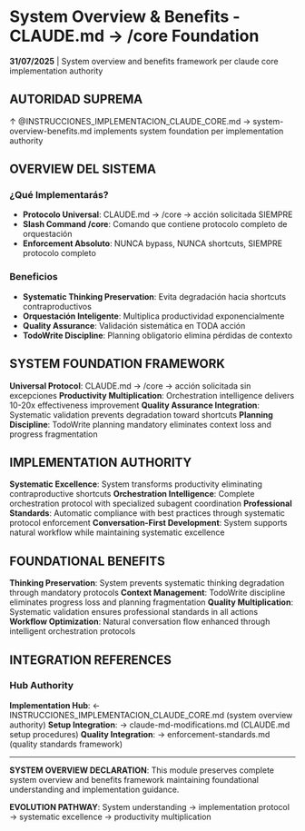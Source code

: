# System Overview & Benefits - CLAUDE.md → /core Foundation

**31/07/2025** | System overview and benefits framework per claude core implementation authority

## AUTORIDAD SUPREMA
↑ @INSTRUCCIONES_IMPLEMENTACION_CLAUDE_CORE.md → system-overview-benefits.md implements system foundation per implementation authority

## OVERVIEW DEL SISTEMA

### ¿Qué Implementarás?
- **Protocolo Universal**: CLAUDE.md → /core → acción solicitada SIEMPRE
- **Slash Command /core**: Comando que contiene protocolo completo de orquestación
- **Enforcement Absoluto**: NUNCA bypass, NUNCA shortcuts, SIEMPRE protocolo completo

### Beneficios
- **Systematic Thinking Preservation**: Evita degradación hacia shortcuts contraproductivos
- **Orquestación Inteligente**: Multiplica productividad exponencialmente  
- **Quality Assurance**: Validación sistemática en TODA acción
- **TodoWrite Discipline**: Planning obligatorio elimina pérdidas de contexto

## SYSTEM FOUNDATION FRAMEWORK
**Universal Protocol**: CLAUDE.md → /core → acción solicitada sin excepciones
**Productivity Multiplication**: Orchestration intelligence delivers 10-20x effectiveness improvement
**Quality Assurance Integration**: Systematic validation prevents degradation toward shortcuts
**Planning Discipline**: TodoWrite planning mandatory eliminates context loss and progress fragmentation

## IMPLEMENTATION AUTHORITY
**Systematic Excellence**: System transforms productivity eliminating contraproductive shortcuts
**Orchestration Intelligence**: Complete orchestration protocol with specialized subagent coordination
**Professional Standards**: Automatic compliance with best practices through systematic protocol enforcement
**Conversation-First Development**: System supports natural workflow while maintaining systematic excellence

## FOUNDATIONAL BENEFITS
**Thinking Preservation**: System prevents systematic thinking degradation through mandatory protocols
**Context Management**: TodoWrite discipline eliminates progress loss and planning fragmentation
**Quality Multiplication**: Systematic validation ensures professional standards in all actions
**Workflow Optimization**: Natural conversation flow enhanced through intelligent orchestration protocols

## INTEGRATION REFERENCES

### Hub Authority
**Implementation Hub**: ← INSTRUCCIONES_IMPLEMENTACION_CLAUDE_CORE.md (system overview authority)
**Setup Integration**: → claude-md-modifications.md (CLAUDE.md setup procedures)
**Quality Integration**: → enforcement-standards.md (quality standards framework)

---

**SYSTEM OVERVIEW DECLARATION**: This module preserves complete system overview and benefits framework maintaining foundational understanding and implementation guidance.

**EVOLUTION PATHWAY**: System understanding → implementation protocol → systematic excellence → productivity multiplication